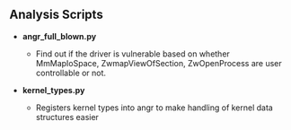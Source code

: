 ## Analysis Scripts
 - **angr_full_blown.py**
   - Find out if the driver is vulnerable based on whether MmMapIoSpace, ZwmapViewOfSection, ZwOpenProcess are user controllable or not.

 - **kernel_types.py**
   - Registers kernel types into angr to make handling of kernel data structures easier
